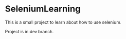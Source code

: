# SeleniumLearning
This is a small project to learn about how to use selenium.

Project is in dev branch.
